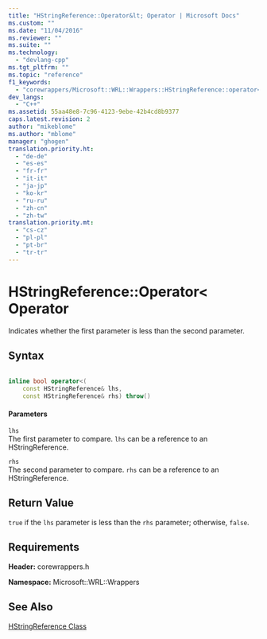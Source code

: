```yaml
---
title: "HStringReference::Operator&lt; Operator | Microsoft Docs"
ms.custom: ""
ms.date: "11/04/2016"
ms.reviewer: ""
ms.suite: ""
ms.technology: 
  - "devlang-cpp"
ms.tgt_pltfrm: ""
ms.topic: "reference"
f1_keywords: 
  - "corewrappers/Microsoft::WRL::Wrappers::HStringReference::operator<"
dev_langs: 
  - "C++"
ms.assetid: 55aa48e8-7c96-4123-9ebe-42b4cd8b9377
caps.latest.revision: 2
author: "mikeblome"
ms.author: "mblome"
manager: "ghogen"
translation.priority.ht: 
  - "de-de"
  - "es-es"
  - "fr-fr"
  - "it-it"
  - "ja-jp"
  - "ko-kr"
  - "ru-ru"
  - "zh-cn"
  - "zh-tw"
translation.priority.mt: 
  - "cs-cz"
  - "pl-pl"
  - "pt-br"
  - "tr-tr"
---
```

# HStringReference::Operator&lt; Operator
Indicates whether the first parameter is less than the second parameter.  
  
## Syntax  
  
```cpp  
  
inline bool operator<(  
    const HStringReference& lhs,   
    const HStringReference& rhs) throw()  
```  
  
#### Parameters  
 `lhs`  
 The first parameter to compare. `lhs` can be a reference to an HStringReference.  
  
 `rhs`  
 The second parameter to compare.  `rhs` can be a reference to an HStringReference.  
  
## Return Value  
 `true` if the `lhs` parameter is less than the `rhs` parameter; otherwise, `false`.  
  
## Requirements  
 **Header:** corewrappers.h  
  
 **Namespace:** Microsoft::WRL::Wrappers  
  
## See Also  
 [HStringReference Class](../windows/hstringreference-class.md)